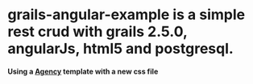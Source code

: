 # grails-angular-example is a simple rest crud with grails 2.5.0, angularJs, html5 and postgresql.

<html>
  <h4>
    Using a <a href="http://startbootstrap.com/template-overviews/agency/">Agency</a> template with a new css file
  </h4>
</html>
